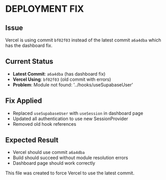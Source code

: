 # DEPLOYMENT FIX

## Issue
Vercel is using commit `bf02f03` instead of the latest commit `a6a4dba` which has the dashboard fix.

## Current Status
- **Latest Commit**: `a6a4dba` (has dashboard fix)
- **Vercel Using**: `bf02f03` (old commit with errors)
- **Problem**: Module not found: '../hooks/useSupabaseUser'

## Fix Applied
- Replaced `useSupabaseUser` with `useSession` in dashboard page
- Updated all authentication to use new SessionProvider
- Removed old hook references

## Expected Result
- Vercel should use commit `a6a4dba`
- Build should succeed without module resolution errors
- Dashboard page should work correctly

This file was created to force Vercel to use the latest commit. 